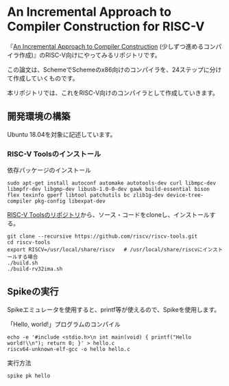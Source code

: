 # An Incremental Approach to Compiler Construction for RISC-V

『[An Incremental Approach to Compiler Construction](http://scheme2006.cs.uchicago.edu/11-ghuloum.pdf) (少しずつ進めるコンパイラ作成)』のRISC-V向けにやってみるリポジトリです。

この論文は、SchemeでSchemeのx86向けのコンパイラを、24ステップに分けて作成していくものです。

本リポジトリでは、これをRISC-V向けのコンパイラとして作成していきます。

## 開発環境の構築

Ubuntu 18.04を対象に記述しています。

### RISC-V Toolsのインストール

依存パッケージのインストール

```
sudo apt-get install autoconf automake autotools-dev curl libmpc-dev libmpfr-dev libgmp-dev libusb-1.0-0-dev gawk build-essential bison flex texinfo gperf libtool patchutils bc zlib1g-dev device-tree-compiler pkg-config libexpat-dev
```

[RISC-V Toolsのリポジトリ](https://github.com/riscv/riscv-tools)から、ソース・コードをcloneし、インストールする。

```
git clone --recursive https://github.com/riscv/riscv-tools.git
cd riscv-tools
export RISCV=/usr/local/share/riscv   # /usr/local/share/riscvにインストールする場合
./build.sh
./build-rv32ima.sh
```

## Spikeの実行

Spikeエミュレータを使用すると、printf等が使えるので、Spikeを使用します。

「Hello, world!」プログラムのコンパイル

```
echo -e '#include <stdio.h>\n int main(void) { printf("Hello world!\\n"); return 0; }' > hello.c
riscv64-unknown-elf-gcc -o hello hello.c
```

実行方法

```
spike pk hello
```

